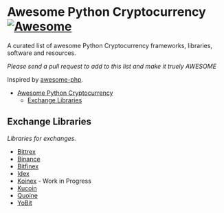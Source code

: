



# Awesome Python Cryptocurrency [![Awesome](https://cdn.rawgit.com/sindresorhus/awesome/d7305f38d29fed78fa85652e3a63e154dd8e8829/media/badge.svg)](https://github.com/sindresorhus/awesome)

A curated list of awesome Python Cryptocurrency frameworks, libraries, software and resources.

*Please send a pull request to add to this list and make it truely AWESOME*

Inspired by [awesome-php](https://github.com/ziadoz/awesome-php).

- [Awesome Python Cryptocurrency](#awesome-python-cryptocurrency)
    - [Exchange Libraries](#exchange-libs)


## Exchange Libraries

*Libraries for exchanges.*

* [Bittrex](https://github.com/ericsomdahl/python-bittrex) 
* [Binance](https://github.com/sammchardy/python-binance) 
* [Bitfinex](https://github.com/sammchardy/python-kucoin) 
* [Idex](https://github.com/sammchardy/python-idex) 
* [Koinex]() - Work in Progress 
* [Kucoin](https://github.com/sammchardy/python-kucoin) 
* [Quoine](https://github.com/sammchardy/python-quoine) 
* [YoBit](https://github.com/NanoBjorn/yobit) 


